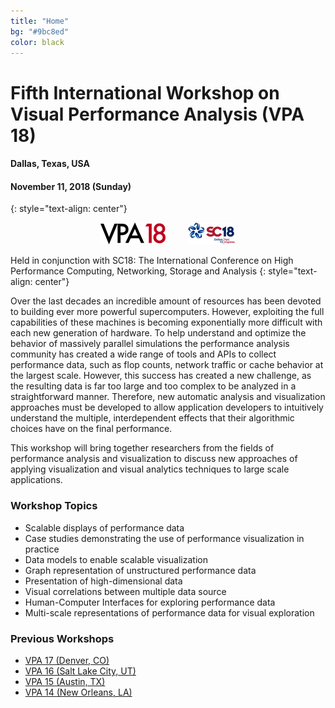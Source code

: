 ```yaml
---
title: "Home"
bg: "#9bc8ed"
color: black
---
```


# Fifth International Workshop on Visual Performance Analysis (VPA 18) 
#### Dallas, Texas, USA
#### November 11, 2018 (Sunday)
{: style="text-align: center"}

<div style="text-align:center;">
  <img src="img/vpa18-5.png" />
  &nbsp;  &nbsp;  &nbsp;  &nbsp;
  <a href="http://sc18.supercomputing.org"><img src="img/SC18FullColor5.png" /></a>
</div>

Held in conjunction with SC18: The International Conference on High Performance Computing, Networking, Storage and Analysis
{: style="text-align: center"}

Over the last decades an incredible amount of resources has been devoted to
building ever more powerful supercomputers. However, exploiting the full
capabilities of these machines is becoming exponentially more difficult with
each new generation of hardware. To help understand and optimize the behavior
of massively parallel simulations the performance analysis community has
created a wide range of tools and APIs to collect performance data, such as
flop counts, network traffic or cache behavior at the largest scale. However,
this success has created a new challenge, as the resulting data is far too
large and too complex to be analyzed in a straightforward manner. Therefore,
new automatic analysis and visualization approaches must be developed to allow
application developers to intuitively understand the multiple, interdependent
effects that their algorithmic choices have on the final performance.

This workshop will bring together researchers from the fields of performance
analysis and visualization to discuss new approaches of applying visualization
and visual analytics techniques to large scale applications.

### Workshop Topics

- Scalable displays of performance data
- Case studies demonstrating the use of performance visualization in practice
- Data models to enable scalable visualization
- Graph representation of unstructured performance data
- Presentation of high-dimensional data
- Visual correlations between multiple data source
- Human-Computer Interfaces for exploring performance data
- Multi-scale representations of performance data for visual exploration

### Previous Workshops

* [VPA 17 (Denver, CO)](http://vpa17.github.io)
* [VPA 16 (Salt Lake City, UT)](http://www.cedmav.org/events/vpa-2016.html)
* [VPA 15 (Austin, TX)](http://www.cedmav.org/events/vpa-2015.html)
* [VPA 14 (New Orleans, LA)](http://www.cedmav.org/vpa2014)
